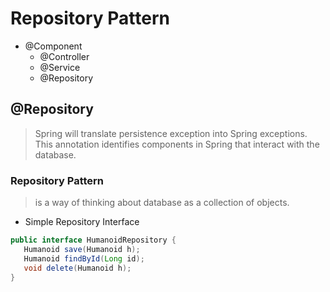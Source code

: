 # Repository Pattern
- @Component
  - @Controller
  - @Service
  - @Repository
  
## @Repository
> Spring will translate persistence exception into Spring exceptions. This annotation identifies components in Spring that interact with the database.

### Repository Pattern
> is a way of thinking about database as a collection of objects.

- Simple Repository Interface
```java
public interface HumanoidRepository {
   Humanoid save(Humanoid h);
   Humanoid findById(Long id);
   void delete(Humanoid h);
}
```
